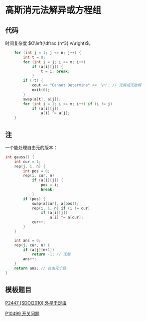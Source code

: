 # 高斯消元法解异或方程组

## 代码

时间复杂度 $O\left(\dfrac {n^3} w\right)$。

```cpp
    for (int j = 1; j <= n; j++) {
        int t = 0;
        for (int i = j; i <= m; i++)
            if (a[i][j]) {
                t = i; break;
            }
        if (!t) {
            cout << "Cannot Determine" << '\n'; // 无解或无数解
            exit(0);
        }
        swap(a[t], a[j]);
        for (int i = 1; i <= m; i++) if (i != j)
            if (a[i][j])
                a[i] ^= a[j];
    }
```

## 注

一个能处理自由元的版本：

```cpp
int gauss() {
    int cur = 1;
    rep(j, 1, n) {
        int pos = 0;
        rep(i, cur, n)
            if (a[i][j]) {
                pos = i;
                break;
            }
        if (pos) {
            swap(a[cur], a[pos]);
            rep(i, 1, n) if (i != cur)
                if (a[i][j])
                    a[i] ^= a[cur];
            cur++;
        }
    }

    int ans = 0;
    rep(j, cur, n) {
        if (a[j][n+1])
            return -1; // 无解
        ans++;
    }
    return ans; // 自由元个数
}
```

## 模板题目

[P2447 [SDOI2010] 外星千足虫](https://www.luogu.com.cn/problem/P2447)

[P10499 开关问题](https://www.luogu.com.cn/problem/P10499)